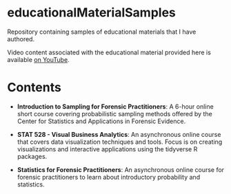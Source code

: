 # educationalMaterialSamples
Repository containing samples of educational materials that I have authored.

Video content associated with the educational material provided here is available [on YouTube](https://youtube.com/playlist?list=PLT5JZPu64N6qmkOCE91azuki5LcWhM3qv).

# Contents

- **Introduction to Sampling for Forensic Practitioners**: A 6-hour online short course covering probabilistic sampling methods offered by the Center for Statistics and Applications in Forensic Evidence.

- **STAT 528 - Visual Business Analytics**: An asynchronous online course that covers data visualization techniques and tools. Focus is on creating visualizations and interactive applications using the tidyverse R packages.

- **Statistics for Forensic Practitioners**: An asynchronous online course for forensic practitioners to learn about introductory probability and statistics.
